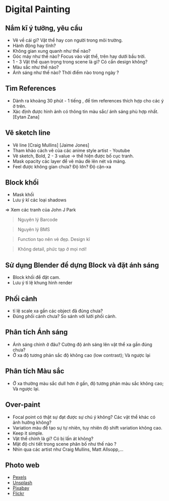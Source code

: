 # Digital Painting

## Nắm kĩ ý tưởng, yêu cầu 

- Vẽ về cái gì? Vật thể hay con người trong môi trường.
- Hành động hay tĩnh?
- Không gian xung quanh như thế nào?
- Góc máy như thế nào? Focus vào vật thể, trên hay dưới bầu trời.
- 1 - 3 Vật thể quan trọng trong scene là gì? Có cần design không?
- Màu sắc như thế nào? 
- Ánh sáng như thế nào? Thời điểm nào trong ngày ?
  
## Tìm References

- Dành ra khoảng 30 phút - 1 tiếng , để tìm references thích hợp cho các ý ở trên.
- Xác định được hình ảnh có thông tin màu sắc/ ánh sáng phù hợp nhất. [Eytan Zana]

## Vẽ sketch line

- Vẽ line [Craig Mullins] [Jaime Jones]
- Tham khảo cách vẽ của các anime style artist - Youtube
- Vẽ sketch, Bold, 2 - 3 value -> thể hiện được bố cục tranh.
- Mask opacity các layer để vẽ màu đè lên nét và mảng.
- Feel được không gian chưa? Độ lớn? Độ cận-xa

## Block khối

- Mask khối 
- Lưu ý kĩ các loại shadows

=> Xem các tranh của John J Park

> Nguyên lý Barcode

> Nguyên lý BMS

> Function tạo nên vẻ đẹp. Design kĩ

> Không detail, phức tạp ở mọi nơi!

## Sử dụng Blender để dựng Block và đặt ánh sáng

- Block khối để đặt cam.
- Lưu ý tỉ lệ khung hình render

## Phối cảnh

- tỉ lệ scale xa gần các object đã đúng chưa?
- Đúng phối cảnh chưa? So sánh với lưới phối cảnh.
  
## Phân tích Ánh sáng

- Ánh sáng chính ở đâu? Cường độ ánh sáng lên vật thể xa gần đúng chưa?
- Ở xa độ tương phản sắc độ không cao (low contrast); Và ngược lại

## Phân tích Màu sắc

- Ở xa thường màu sắc dull hơn ở gần, độ tương phản màu sắc không cao; Và ngược lại.

## Over-paint

- Focal point có thật sự đạt được sự chú ý không? Các vật thể khác có ảnh hưởng không?
- Variation màu để tạo sự tự nhiên, tuy nhiên độ shift variation không cao.
- Keep it simple.
- Vật thể chính là gì? Có bị lấn át không?
- Mật độ chi tiết trong scene phân bố như thế nào ?
- Nhìn qua các artist như Craig Mullins, Matt Allsopp,...

## Photo web

- [Pexels](https://www.pexels.com)
- [Unsplash](https://unsplash.com)
- [Pixabay](https://pixabay.com)
- [Flickr](https://www.flickr.com/search/)


